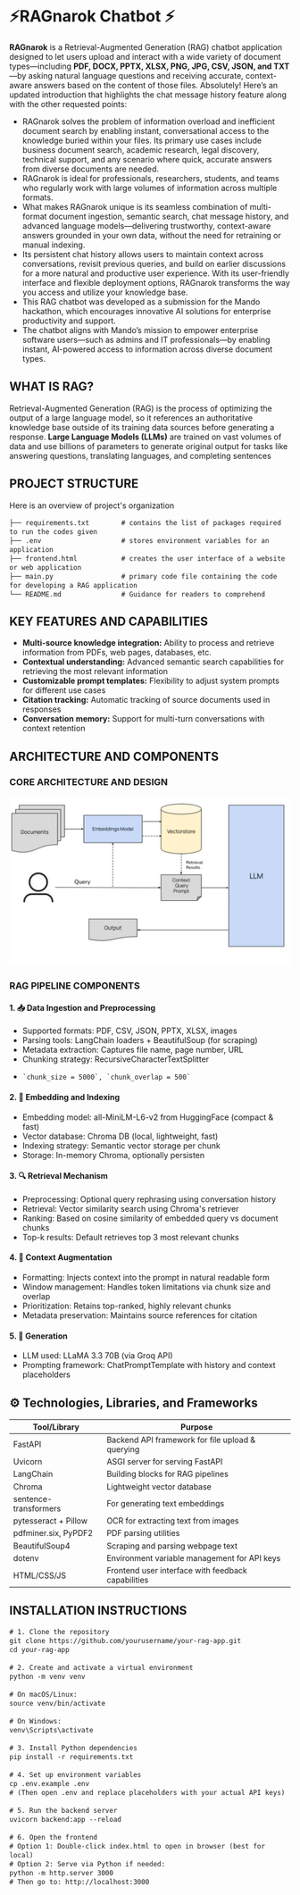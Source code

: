 # ⚡RAGnarok Chatbot ⚡
**RAGnarok** is a Retrieval-Augmented Generation (RAG) chatbot application designed to let users upload and interact with a wide variety of document types—including **PDF, DOCX, PPTX, XLSX, PNG, JPG, CSV, JSON, and TXT**—by asking natural language questions and receiving accurate, context-aware answers based on the content of those files.
Absolutely! Here’s an updated introduction that highlights the chat message history feature along with the other requested points:

- RAGnarok solves the problem of information overload and inefficient document search by enabling instant, conversational access to the knowledge buried within your files. Its primary use cases include business document search, academic research, legal discovery, technical support, and any scenario where quick, accurate answers from diverse documents are needed.  
- RAGnarok is ideal for professionals, researchers, students, and teams who regularly work with large volumes of information across multiple formats.  
- What makes RAGnarok unique is its seamless combination of multi-format document ingestion, semantic search, chat message history, and advanced language models—delivering trustworthy, context-aware answers grounded in your own data, without the need for retraining or manual indexing.
- Its persistent chat history allows users to maintain context across conversations, revisit previous queries, and build on earlier discussions for a more natural and productive user experience. With its user-friendly interface and flexible deployment options, RAGnarok transforms the way you access and utilize your knowledge base.
- This RAG chatbot was developed as a submission for the Mando hackathon, which encourages innovative AI solutions for enterprise productivity and support.
- The chatbot aligns with Mando’s mission to empower enterprise software users—such as admins and IT professionals—by enabling instant, AI-powered access to information across diverse document types.

## WHAT IS RAG?
Retrieval-Augmented Generation (RAG) is the process of optimizing the output of a large language model, so it references an authoritative knowledge base outside of its training data sources before generating a response. **Large Language Models (LLMs)** are trained on vast volumes of data and use billions of parameters to generate original output for tasks like answering questions, translating languages, and completing sentences

## PROJECT STRUCTURE
Here is an overview of project's organization

    ├── requirements.txt        # contains the list of packages required to run the codes given
    ├── .env                    # stores environment variables for an application
    ├── frontend.html           # creates the user interface of a website or web application
    ├── main.py                 # primary code file containing the code for developing a RAG application
    └── README.md               # Guidance for readers to comprehend

## KEY FEATURES AND CAPABILITIES
- **Multi-source knowledge integration:** Ability to process and retrieve information from PDFs, web pages, databases, etc.
- **Contextual understanding:** Advanced semantic search capabilities for retrieving the most relevant information
- **Customizable prompt templates:** Flexibility to adjust system prompts for different use cases
- **Citation tracking:** Automatic tracking of source documents used in responses
- **Conversation memory:** Support for multi-turn conversations with context retention

## ARCHITECTURE AND COMPONENTS

### CORE ARCHITECTURE AND DESIGN
![alt text](https://github.com/Shreeadithan/Chatbot/blob/main/RAGNAROK.webp)

### RAG PIPELINE COMPONENTS

#### 1. 📥 Data Ingestion and Preprocessing
- Supported formats: PDF, CSV, JSON, PPTX, XLSX, images
- Parsing tools: LangChain loaders + BeautifulSoup (for scraping)
- Metadata extraction: Captures file name, page number, URL
- Chunking strategy: RecursiveCharacterTextSplitter
-     `chunk_size = 5000`, `chunk_overlap = 500`
  
#### 2. 🧬 Embedding and Indexing
- Embedding model: all-MiniLM-L6-v2 from HuggingFace (compact & fast)
- Vector database: Chroma DB (local, lightweight, fast)
- Indexing strategy: Semantic vector storage per chunk
- Storage: In-memory Chroma, optionally persisten

#### 3. 🔍 Retrieval Mechanism
- Preprocessing: Optional query rephrasing using conversation history
- Retrieval: Vector similarity search using Chroma's retriever
- Ranking: Based on cosine similarity of embedded query vs document chunks
- Top-k results: Default retrieves top 3 most relevant chunks

#### 4. 🧩 Context Augmentation
- Formatting: Injects context into the prompt in natural readable form
- Window management: Handles token limitations via chunk size and overlap
- Prioritization: Retains top-ranked, highly relevant chunks
- Metadata preservation: Maintains source references for citation

#### 5. 🧠 Generation
- LLM used: LLaMA 3.3 70B (via Groq API)
- Prompting framework: ChatPromptTemplate with history and context placeholders

## ⚙️ Technologies, Libraries, and Frameworks

| Tool/Library          | Purpose                                           |
| --------------------- | ------------------------------------------------- |
| FastAPI               | Backend API framework for file upload & querying  |
| Uvicorn               | ASGI server for serving FastAPI                   |
| LangChain             | Building blocks for RAG pipelines                 |
| Chroma                | Lightweight vector database                       |
| sentence-transformers | For generating text embeddings                    |
| pytesseract + Pillow  | OCR for extracting text from images               |
| pdfminer.six, PyPDF2  | PDF parsing utilities                             |
| BeautifulSoup4        | Scraping and parsing webpage text                 | 
| dotenv                | Environment variable management for API keys      |
| HTML/CSS/JS           | Frontend user interface with feedback capabilities|

## INSTALLATION INSTRUCTIONS
```
# 1. Clone the repository
git clone https://github.com/yourusername/your-rag-app.git
cd your-rag-app

# 2. Create and activate a virtual environment
python -m venv venv

# On macOS/Linux:
source venv/bin/activate

# On Windows:
venv\Scripts\activate

# 3. Install Python dependencies
pip install -r requirements.txt

# 4. Set up environment variables
cp .env.example .env
# (Then open .env and replace placeholders with your actual API keys)

# 5. Run the backend server
uvicorn backend:app --reload

# 6. Open the frontend
# Option 1: Double-click index.html to open in browser (best for local)
# Option 2: Serve via Python if needed:
python -m http.server 3000
# Then go to: http://localhost:3000
```

